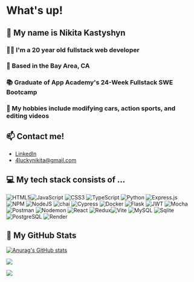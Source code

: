 # What's up! 
## 👋 My name is Nikita Kastyshyn
### 👨‍💼 I'm a 20 year old fullstack web developer
### 📍 Based in the Bay Area, CA
### 📚 Graduate of App Academy's 24-Week Fullstack SWE Bootcamp
### 🚗 My hobbies include modifying cars, action sports, and editing videos
## 📫 Contact me! 
- [LinkedIn](https://www.linkedin.com/in/nikita-kastyshyn/)
- [4luckynikita@gmail.com](mailto:4luckynikita@gmail.com)

## 💻 My tech stack consists of ...
![HTML5](https://img.shields.io/badge/html5-%23E34F26.svg?style=for-the-badge&logo=html5&logoColor=white)![JavaScript](https://img.shields.io/badge/javascript-%23323330.svg?style=for-the-badge&logo=javascript&logoColor=%23F7DF1E) ![CSS3](https://img.shields.io/badge/css3-%231572B6.svg?style=for-the-badge&logo=css3&logoColor=white) ![TypeScript](https://img.shields.io/badge/typescript-%23007ACC.svg?style=for-the-badge&logo=typescript&logoColor=white) ![Python](https://img.shields.io/badge/python-3670A0?style=for-the-badge&logo=python&logoColor=ffdd54) ![Express.js](https://img.shields.io/badge/express.js-%23404d59.svg?style=for-the-badge&logo=express&logoColor=%2361DAFB) ![NPM](https://img.shields.io/badge/NPM-%23CB3837.svg?style=for-the-badge&logo=npm&logoColor=white) ![NodeJS](https://img.shields.io/badge/node.js-6DA55F?style=for-the-badge&logo=node.js&logoColor=white) ![chai](https://img.shields.io/badge/chai-A30701?style=for-the-badge&logo=chai&logoColor=white) ![Cypress](https://img.shields.io/badge/Cypress-17202C?style=for-the-badge&logo=cypress&logoColor=white) ![Docker](https://img.shields.io/badge/Docker-2CA5E0?style=for-the-badge&logo=docker&logoColor=white) ![Flask](https://img.shields.io/badge/Flask-000000?style=for-the-badge&logo=flask&logoColor=white) ![JWT](https://img.shields.io/badge/JWT-000000?style=for-the-badge&logo=JSON%20web%20tokens&logoColor=white) ![Mocha](https://img.shields.io/badge/Mocha-8D6748?style=for-the-badge&logo=Mocha&logoColor=white) ![Postman](https://img.shields.io/badge/Postman-FF6C37?style=for-the-badge&logo=Postman&logoColor=white) ![Nodemon](https://img.shields.io/badge/NODEMON-%23323330.svg?style=for-the-badge&logo=nodemon&logoColor=%BBDEAD) ![React](https://img.shields.io/badge/react-%2320232a.svg?style=for-the-badge&logo=react&logoColor=%2361DAFB) ![Redux](https://img.shields.io/badge/redux-%23593d88.svg?style=for-the-badge&logo=redux&logoColor=white)![Vite](https://img.shields.io/badge/Vite-B73BFE?style=for-the-badge&logo=vite&logoColor=FFD62E) ![MySQL](https://img.shields.io/badge/MySQL-005C84?style=for-the-badge&logo=mysql&logoColor=white) ![Sqlite](https://img.shields.io/badge/Sqlite-003B57?style=for-the-badge&logo=sqlite&logoColor=white) ![PostgreSQL](https://img.shields.io/badge/PostgreSQL-316192?style=for-the-badge&logo=postgresql&logoColor=white) ![Render](https://img.shields.io/badge/Render-46E3B7?style=for-the-badge&logo=render&logoColor=white)

## 🔎 My GitHub Stats
[![Anurag's GitHub stats](https://github-readme-stats.vercel.app/api?username=4luckynikita)](https://github.com/4luckynikita/github-readme-stats)

![](https://github-readme-stats.vercel.app/api/top-langs/?username=4luckynikita&theme=dark&hide_border=false&include_all_commits=true&count_private=false&layout=compact)

[![](https://visitcount.itsvg.in/api?id=4luckynikita&label=Profile%20View%20Count&color=6&icon=3&pretty=true)](https://visitcount.itsvg.in)